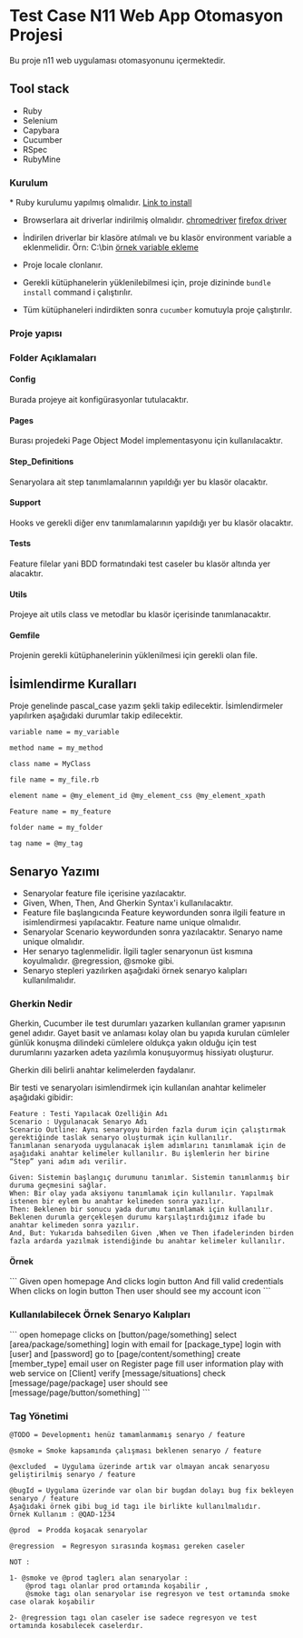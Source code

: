 <h1>Test Case N11 Web App Otomasyon Projesi</h1>
Bu proje n11 web uygulaması otomasyonunu içermektedir. 
<h2>Tool stack</h2>

* Ruby
* Selenium
* Capybara
* Cucumber
* RSpec
* RubyMine

<h3>Kurulum</h3>
* Ruby kurulumu yapılmış olmalıdır. <a href="https://www.ruby-lang.org/en/downloads/">Link to install</a>

* Browserlara ait driverlar indirilmiş olmalıdır. <a href="https://chromedriver.chromium.org/downloads">chromedriver</a> <a href="https://github.com/mozilla/geckodriver/releases">firefox driver</a>

* İndirilen driverlar bir klasöre atılmalı ve bu klasör environment variable a eklenmelidir. Örn: C:\bin <a href="https://www.architectryan.com/2018/03/17/add-to-the-path-on-windows-10/">örnek variable ekleme</a>

* Proje locale clonlanır.

* Gerekli kütüphanelerin yüklenilebilmesi için, proje dizininde ```bundle install``` command i çalıştırılır.

* Tüm kütüphaneleri indirdikten sonra ``cucumber`` komutuyla proje çalıştırılır.

<h3>Proje yapısı</h3>

<h3>Folder Açıklamaları</h3>

<h4>Config</h4>
Burada projeye ait konfigürasyonlar tutulacaktır.

<h4>Pages</h4>
Burası projedeki Page Object Model implementasyonu için kullanılacaktır.


<h4>Step_Definitions</h4>
Senaryolara ait step tanımlamalarının yapıldığı yer bu klasör olacaktır.


<h4>Support</h4>
Hooks ve gerekli diğer env tanımlamalarının yapıldığı yer bu klasör olacaktır.


<h4>Tests</h4>
Feature filelar yani BDD formatındaki test caseler bu klasör altında yer alacaktır.


<h4>Utils</h4>
Projeye ait utils class ve metodlar bu klasör içerisinde tanımlanacaktır.


<h4>Gemfile</h4>
Projenin gerekli kütüphanelerinin yüklenilmesi için gerekli olan file.


<h2>İsimlendirme Kuralları</h2>
Proje genelinde pascal_case yazım şekli takip edilecektir. İsimlendirmeler yapılırken aşağıdaki durumlar takip edilecektir.

``variable name = my_variable``

``method name = my_method``

``class name = MyClass``

``file name = my_file.rb``

``element name = @my_element_id @my_element_css @my_element_xpath``

``Feature name = my_feature``

``folder name = my_folder``

``tag name = @my_tag``


<h2>Senaryo Yazımı</h2>

* Senaryolar feature file içerisine yazılacaktır.
* Given, When, Then, And Gherkin Syntax'i kullanılacaktır.
* Feature file başlangıcında Feature keywordunden sonra ilgili feature ın isimlendirmesi yapılacaktır. Feature name unique olmalıdır.
* Senaryolar Scenario keywordunden sonra yazılacaktır. Senaryo name unique olmalıdır.
* Her senaryo taglenmelidir. İlgili tagler senaryonun üst kısmına koyulmalıdır. @regression, @smoke gibi.
* Senaryo stepleri yazılırken aşağıdaki örnek senaryo kalıpları kullanılmalıdır.



<h3>Gherkin Nedir</h3>

Gherkin, Cucumber ile test durumları yazarken kullanılan gramer yapısının genel adıdır. Gayet basit ve anlaması kolay olan bu yapıda kurulan cümleler günlük konuşma dilindeki cümlelere oldukça yakın olduğu için test durumlarını yazarken adeta yazılımla konuşuyormuş hissiyatı oluşturur.

Gherkin dili belirli anahtar kelimelerden faydalanır.

Bir testi ve senaryoları isimlendirmek için kullanılan anahtar kelimeler aşağıdaki gibidir:

```
Feature : Testi Yapılacak Özelliğin Adı
Scenario : Uygulanacak Senaryo Adı
Scenario Outline: Aynı senaryoyu birden fazla durum için çalıştırmak gerektiğinde taslak senaryo oluşturmak için kullanılır.
Tanımlanan senaryoda uygulanacak işlem adımlarını tanımlamak için de aşağıdaki anahtar kelimeler kullanılır. Bu işlemlerin her birine “Step” yani adım adı verilir.

Given: Sistemin başlangıç durumunu tanımlar. Sistemin tanımlanmış bir duruma geçmesini sağlar.
When: Bir olay yada aksiyonu tanımlamak için kullanılır. Yapılmak istenen bir eylem bu anahtar kelimeden sonra yazılır.
Then: Beklenen bir sonucu yada durumu tanımlamak için kullanılır. Beklenen durumla gerçekleşen durumu karşılaştırdığımız ifade bu anahtar kelimeden sonra yazılır.
And, But: Yukarıda bahsedilen Given ,When ve Then ifadelerinden birden fazla ardarda yazılmak istendiğinde bu anahtar kelimeler kullanılır.
```


<h4>Örnek</h4>
```
Given open homepage
And clicks login button
And fill valid credentials
When clicks on login button
Then user should see my account icon
```


<h3>Kullanılabilecek Örnek Senaryo Kalıpları</h3>
```
open homepage
clicks on [button/page/something]
select [area/package/something]
login with email for [package_type]
login with [user] and [password]
go to [page/content/something]
create [member_type] email user on Register page
fill user information
play with web service on [Client]
verify [message/situations]
check [message/page/package]
user should see  [message/page/button/something]
```

<h3>Tag Yönetimi</h3>

```
@TODO = Developmentı henüz tamamlanmamış senaryo / feature

@smoke = Smoke kapsamında çalışması beklenen senaryo / feature

@excluded  = Uygulama üzerinde artık var olmayan ancak senaryosu geliştirilmiş senaryo / feature

@bugId = Uygulama üzerinde var olan bir bugdan dolayı bug fix bekleyen senaryo / feature
Aşağıdaki örnek gibi bug_id tagı ile birlikte kullanılmalıdır.
Örnek Kullanım : @QAD-1234

@prod  = Prodda koşacak senaryolar

@regression  = Regresyon sırasında koşması gereken caseler

NOT :

1- @smoke ve @prod taglerı alan senaryolar : 
    @prod tagı olanlar prod ortamında koşabilir , 
    @smoke tagı olan senaryolar ise regresyon ve test ortamında smoke case olarak koşabilir

2- @regression tagı olan caseler ise sadece regresyon ve test ortamında kosabılecek caselerdır.
```

